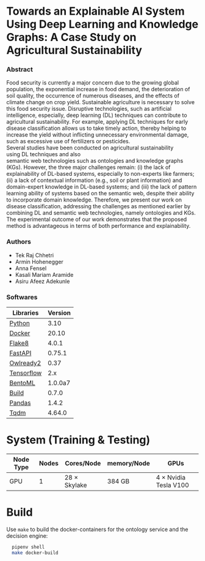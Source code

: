 # Towards an Explainable AI System Using Deep Learning and Knowledge Graphs: A Case Study on Agricultural Sustainability
### Abstract 
Food security is currently a major concern due to the growing global population, the exponential increase in food demand, the deterioration of soil quality, the occurrence of numerous diseases, and the effects of climate change on crop yield. Sustainable agriculture is necessary to solve this food security issue. Disruptive technologies, such as artificial intelligence, especially, deep learning (DL) techniques can contribute to agricultural sustainability. For example, applying DL techniques for early disease classification allows us to take timely action, thereby helping to increase the yield without inflicting unnecessary environmental damage, such as excessive use of fertilizers or pesticides. Several studies have been conducted on agricultural sustainability using DL techniques and also semantic web technologies such as ontologies and knowledge graphs (KGs). However, the three major challenges remain: (i) the lack of explainability of DL-based systems, especially to non-experts like farmers; (ii) a lack of contextual information (e.g., soil or plant information) and domain-expert knowledge in DL-based systems; and (iii) the lack of pattern learning ability of systems based on the semantic web, despite their ability to incorporate domain knowledge. Therefore, we present our work on disease classification, addressing the challenges as mentioned earlier by combining DL and semantic web technologies, namely ontologies and KGs. The experimental outcome of our work demonstrates that the proposed method is advantageous in terms of both performance and explainability.

### Authors
- Tek Raj Chhetri
- Armin Hohenegger
- Anna Fensel
- Kasali Mariam Aramide
- Asiru Afeez Adekunle

### Softwares
|Libraries|Version|  
|---|---| 
|[Python](https://www.python.org) |3.10|    
|[Docker](https://www.docker.com)|20.10| 
|[Flake8](https://flake8.pycqa.org/en/latest/index.html)|4.0.1| 
|[FastAPI](https://fastapi.tiangolo.com)|0.75.1|
|[Owlready2](https://owlready2.readthedocs.io/en/v0.37/)|0.37|
|[Tensorflow](https://www.tensorflow.org)|2.x|
|[BentoML](https://docs.bentoml.org/en/latest/)|1.0.0a7|
|[Build](https://pypa-build.readthedocs.io/en/latest/)|0.7.0|
|[Pandas](https://pandas.pydata.org)|1.4.2|
|[Tqdm](https://tqdm.github.io)|4.64.0|

# System (Training & Testing)

|Node Type|  Nodes | Cores/Node |  memory/Node |GPUs|
|-----|---------|-------|------------|--------------|
|GPU  |1     | 28 × Skylake     | 384 GB     |4 × Nvidia Tesla V100 |

# Build 

Use `make` to build the docker-containers for the ontology service and the decision engine:

```bash
  pipenv shell
  make docker-build
```


